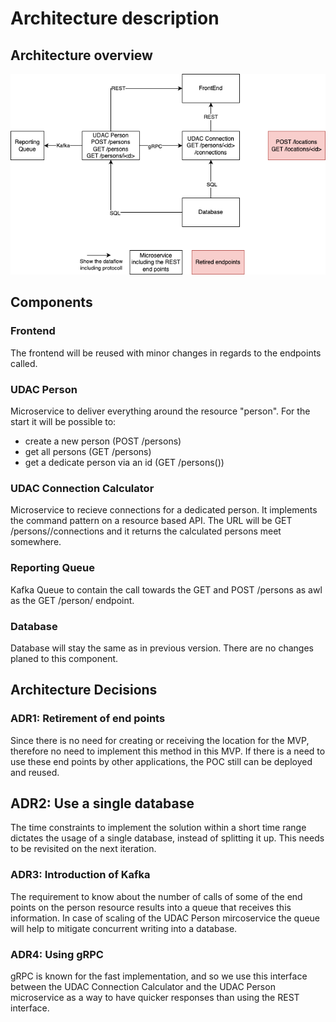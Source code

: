# Architecture description

## Architecture overview

![Architecture overview](architetecture_design.png)

## Components

### Frontend
The frontend will be reused with minor changes in regards to the endpoints called.

### UDAC Person
Microservice to deliver everything around the resource "person". For the start it will be possible to:
- create a new person (POST /persons)
- get all persons (GET /persons)
- get a dedicate person via an id (GET /persons(<id>))

### UDAC Connection Calculator
Microservice to recieve connections for a dedicated person. It implements the command pattern on a resource based API.
The URL will be GET /persons/<id>/connections and it returns the calculated persons meet somewhere.

### Reporting Queue
Kafka Queue to contain the call towards the GET and POST /persons as awl as the GET /person/<id> endpoint. 

### Database
Database will stay the same as in previous version. There are no changes planed to this component.

## Architecture Decisions
### ADR1: Retirement of end points
Since there is no need for creating or receiving the location for the MVP, therefore no  need to implement this method in this MVP.
If there is a need to use these end points by other applications, the POC still can be deployed and reused.

## ADR2: Use a single database
The time constraints to implement the solution within a short time range dictates the usage of a single database, instead of splitting it up.
This needs to be revisited on the next iteration.

### ADR3: Introduction of Kafka
The requirement to know about the number of calls of some of the end points on the person resource results into a queue that receives this information. In case of scaling of the UDAC Person mircoservice the queue will help to mitigate concurrent writing into a database.

### ADR4: Using gRPC
gRPC is known for the fast implementation, and so we use this interface between the UDAC Connection Calculator and the UDAC Person microservice as a way to have quicker responses than using the REST interface.


